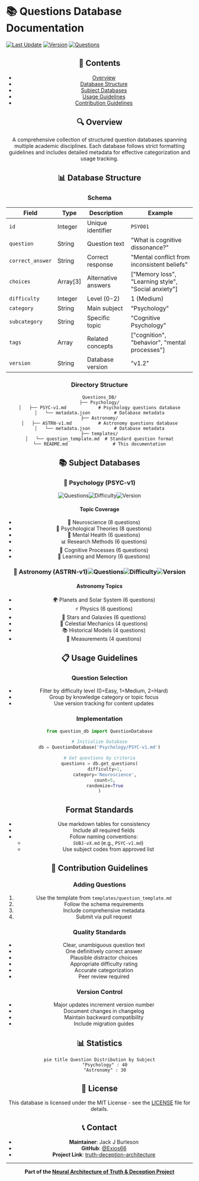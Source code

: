 # 📚 Questions Database Documentation

[![Last Update](https://img.shields.io/badge/Last%20Updated-01.03.25-blue?style=for-the-badge)](CHANGELOG.md)
[![Version](https://img.shields.io/badge/Version-2.0-brightgreen?style=for-the-badge)](https://github.com/Exios66/truth-deception-architecture/releases)
[![Questions](https://img.shields.io/badge/Total%20Questions-70+-orange?style=for-the-badge)](https://github.com/Exios66/truth-deception-architecture/tree/main/Questions_DB)

<div align="center">

## 📑 Contents

- [Overview](#-overview)
- [Database Structure](#-database-structure)
- [Subject Databases](#-subject-databases)
- [Usage Guidelines](#-usage-guidelines)
- [Contribution Guidelines](#-contribution-guidelines)

## 🔍 Overview

A comprehensive collection of structured question databases spanning multiple academic disciplines. Each database follows strict formatting guidelines and includes detailed metadata for effective categorization and usage tracking.

## 📊 Database Structure

### Schema

| Field | Type | Description | Example |
|-------|------|-------------|----------|
| `id` | Integer | Unique identifier | `PSY001` |
| `question` | String | Question text | "What is cognitive dissonance?" |
| `correct_answer` | String | Correct response | "Mental conflict from inconsistent beliefs" |
| `choices` | Array[3] | Alternative answers | ["Memory loss", "Learning style", "Social anxiety"] |
| `difficulty` | Integer | Level (0-2) | 1 (Medium) |
| `category` | String | Main subject | "Psychology" |
| `subcategory` | String | Specific topic | "Cognitive Psychology" |
| `tags` | Array | Related concepts | ["cognition", "behavior", "mental processes"] |
| `version` | String | Database version | "v1.2" |

### Directory Structure

```text
Questions_DB/
├── Psychology/
│   ├── PSYC-v1.md            # Psychology questions database
│   └── metadata.json         # Database metadata
├── Astronomy/
│   ├── ASTRN-v1.md          # Astronomy questions database
│   └── metadata.json         # Database metadata
├── templates/
│   └── question_template.md  # Standard question format
└── README.md                 # This documentation
```

## 📚 Subject Databases

### 🧠 Psychology (PSYC-v1)

![Questions][]![Difficulty][]![Version][]

#### Topic Coverage

- 🔬 Neuroscience (8 questions)
- 📖 Psychological Theories (8 questions)
- 🏥 Mental Health (6 questions)
- 📊 Research Methods (6 questions)
- 🧩 Cognitive Processes (6 questions)
- 📝 Learning and Memory (6 questions)

### 🌌 Astronomy (ASTRN-v1)![Questions][]![Difficulty][]![Version][]

#### Astronomy Topics

- 🌍 Planets and Solar System (6 questions)
- ⚡ Physics (6 questions)
- 🌟 Stars and Galaxies (6 questions)
- 🔄 Celestial Mechanics (4 questions)
- 📚 Historical Models (4 questions)
- 📏 Measurements (4 questions)

## 📋 Usage Guidelines

### Question Selection

- Filter by difficulty level (0=Easy, 1=Medium, 2=Hard)
- Group by knowledge category or topic focus
- Use version tracking for content updates

### Implementation

```python
from question_db import QuestionDatabase

# Initialize Database
db = QuestionDatabase('Psychology/PSYC-v1.md')

# Get questions by criteria
questions = db.get_questions(
    difficulty=1,
    category='Neuroscience',
    count=5,
    randomize=True
)
```

## Format Standards

- Use markdown tables for consistency
- Include all required fields
- Follow naming conventions:
  - `SUBJ-vX.md` (e.g., `PSYC-v1.md`)
  - Use subject codes from approved list

## 🤝 Contribution Guidelines

### Adding Questions

1. Use the template from `templates/question_template.md`
2. Follow the schema requirements
3. Include comprehensive metadata
4. Submit via pull request

### Quality Standards

- Clear, unambiguous question text
- One definitively correct answer
- Plausible distractor choices
- Appropriate difficulty rating
- Accurate categorization
- Peer review required

### Version Control

- Major updates increment version number
- Document changes in changelog
- Maintain backward compatibility
- Include migration guides

## 📊 Statistics

```mermaid
pie title Question Distribution by Subject
    "Psychology" : 40
    "Astronomy" : 30
```

## 📄 License

This database is licensed under the MIT License - see the [LICENSE](../LICENSE) file for details.

## 📞 Contact

- **Maintainer**: Jack J Burleson
- **GitHub**: [@Exios66](https://github.com/Exios66)
- **Project Link**: [truth-deception-architecture](https://github.com/Exios66/truth-deception-architecture)

---

<div align="center">

**Part of the [Neural Architecture of Truth & Deception Project](https://github.com/Exios66/truth-deception-architecture)**

</div>

[Questions]: https://img.shields.io/badge/Questions-25-orange?style=flat-square
[Difficulty]: https://img.shields.io/badge/Difficulty-1.5-yellow?style=flat-square
[Version]: https://img.shields.io/badge/Version-1.0-blue?style=flat-square

